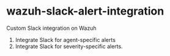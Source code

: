 # wazuh-slack-alert-integration

Custom Slack integration on Wazuh
1. Integrate Slack for agent-specific alerts
2. Integrate Slack for severity-specific alerts.

